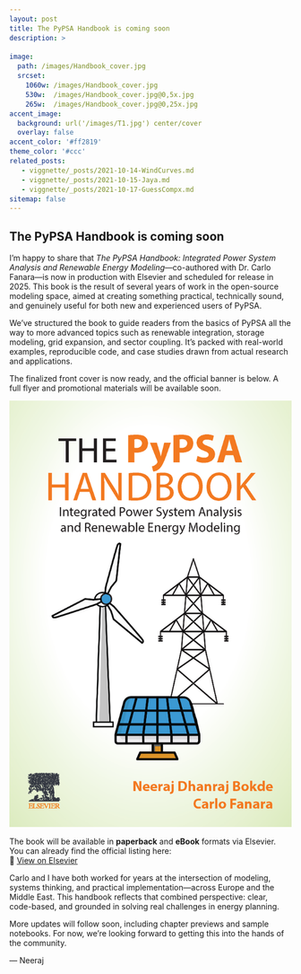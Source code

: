 ```yaml
---
layout: post
title: The PyPSA Handbook is coming soon
description: >
   
image: 
  path: /images/Handbook_cover.jpg
  srcset:
    1060w: /images/Handbook_cover.jpg
    530w:  /images/Handbook_cover.jpg@0,5x.jpg
    265w:  /images/Handbook_cover.jpg@0,25x.jpg
accent_image: 
  background: url('/images/T1.jpg') center/cover
  overlay: false
accent_color: '#ff2819'
theme_color: '#ccc'
related_posts:
   - viggnette/_posts/2021-10-14-WindCurves.md
   - viggnette/_posts/2021-10-15-Jaya.md
   - viggnette/_posts/2021-10-17-GuessCompx.md
sitemap: false
---
```


## The PyPSA Handbook is coming soon

I’m happy to share that *The PyPSA Handbook: Integrated Power System Analysis and Renewable Energy Modeling*—co-authored with Dr. Carlo Fanara—is now in production with Elsevier and scheduled for release in 2025. This book is the result of several years of work in the open-source modeling space, aimed at creating something practical, technically sound, and genuinely useful for both new and experienced users of PyPSA.

We’ve structured the book to guide readers from the basics of PyPSA all the way to more advanced topics such as renewable integration, storage modeling, grid expansion, and sector coupling. It’s packed with real-world examples, reproducible code, and case studies drawn from actual research and applications.

The finalized front cover is now ready, and the official banner is below. A full flyer and promotional materials will be available soon.

![The PyPSA Handbook Banner](/images/Handbook_front.png)

The book will be available in **paperback** and **eBook** formats via Elsevier. You can already find the official listing here:  
🔗 [View on Elsevier](https://shop.elsevier.com/books/the-pypsa-handbook/bokde/978-0-443-26631-7)

Carlo and I have both worked for years at the intersection of modeling, systems thinking, and practical implementation—across Europe and the Middle East. This handbook reflects that combined perspective: clear, code-based, and grounded in solving real challenges in energy planning.

More updates will follow soon, including chapter previews and sample notebooks. For now, we’re looking forward to getting this into the hands of the community.

— Neeraj



[mm]: https://guides.github.com/features/mastering-markdown/
[ksyn]: https://kramdown.gettalong.org/syntax.html
[ksyntab]:https://kramdown.gettalong.org/syntax.html#tables
[ksynmath]: https://kramdown.gettalong.org/syntax.html#math-blocks
[katex]: https://khan.github.io/KaTeX/
[rtable]: https://dbushell.com/2016/03/04/css-only-responsive-tables/
